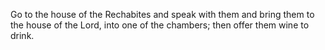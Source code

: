 Go to the house of the Rechabites and speak with them and bring them to the house of the Lord, into one of the chambers; then offer them wine to drink.
